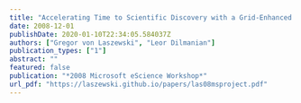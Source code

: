 ```yaml
---
title: "Accelerating Time to Scientific Discovery with a Grid-Enhanced Microsoft Project"
date: 2008-12-01
publishDate: 2020-01-10T22:34:05.584037Z
authors: ["Gregor von Laszewski", "Leor Dilmanian"]
publication_types: ["1"]
abstract: ""
featured: false
publication: "*2008 Microsoft eScience Workshop*"
url_pdf: "https://laszewski.github.io/papers/las08msproject.pdf"
---
```


